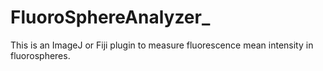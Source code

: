 # FluoroSphereAnalyzer_
This is an ImageJ or Fiji plugin to measure fluorescence mean intensity in fluorospheres.
